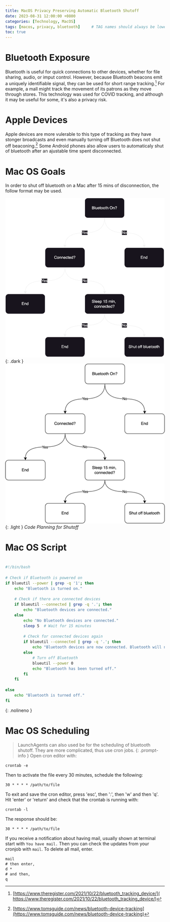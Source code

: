 ```yaml
---
title: MacOS Privacy Preserving Automatic Bluetooth Shutoff
date: 2023-08-31 12:00:00 +0800
categories: [Technology, MacOS]
tags: [macos, privacy, bluetooth]     # TAG names should always be lowercase
toc: true
---
```


# Bluetooth Exposure

Bluetooth is useful for quick connections to other devices, whether for file sharing, audio, or imput control. However, because Bluetooth beacons emit a uniquely identifiable signal, they can be used for short range tracking.[^Footnote-1] For example, a mall might track the movement of its patrons as they move through stores. This technology was used for COVID tracking, and although it may be useful for some, it's also a privacy risk. 

# Apple Devices

Apple devices are more vulerable to this type of tracking as they have stonger broadcasts and even manually turning off Bluetooth does not shut off beaconing.[^Footnote-2] Some Android phones also allow users to automaticaly shut of bluetooth after an ajustable time spent disconnected. 

# Mac OS Goals

In order to shut off bluetooth on a Mac after 15 mins of disconnection, the follow format may be used. 

![Dark View](https://raw.githubusercontent.com/ColoursofOSINT/ColoursofOSINT.github.io/master/assets/img/images/Bluetooth.png){: .dark }
![Light View](https://raw.githubusercontent.com/ColoursofOSINT/ColoursofOSINT.github.io/master/assets/img/images/Bluetooth.drawio.png){: .light }
_Code Planning for Shutoff_

# Mac OS Script
```bash

#!/bin/bash

# Check if Bluetooth is powered on
if blueutil --power | grep -q '1'; then
    echo "Bluetooth is turned on."

    # Check if there are connected devices
    if blueutil --connected | grep -q '.'; then
        echo "Bluetooth devices are connected."
    else
        echo "No Bluetooth devices are connected."
        sleep 5  # Wait for 15 minutes
        
        # Check for connected devices again
        if blueutil --connected | grep -q '.'; then
            echo "Bluetooth devices are now connected. Bluetooth will not be turned off."
        else
            # Turn off Bluetooth
            blueutil --power 0
            echo "Bluetooth has been turned off."
        fi
    fi

else
    echo "Bluetooth is turned off."
fi

```
{: .nolineno }

# Mac OS Scheduling 
> LaunchAgents can also used be for the scheduling of bluetooth shutoff. They are more complicated, thus use cron jobs.
{: .prompt-info }
Open cron editor with:
```
crontab -e
```
Then to activate the file every 30 minutes, schedule the following:

```
30 * * * * /path/to/file
```

To exit and save the cron editor, press 'esc', then ':', then 'w' and then 'q'. Hit 'enter' or 'return' and check that the crontab is running with:


```
crontab -l
```

The response should be: 

```
30 * * * * /path/to/file
```

If you receive a notification about having mail, usually shown at terminal start with `You have mail.` Then you can check the updates from your cronjob with `mail`. To delete all mail, enter.

```
mail
# then enter,
d *
# and then,
q
```

[^Footnote-1]: [https://www.theregister.com/2021/10/22/bluetooth_tracking_device/]( https://www.theregister.com/2021/10/22/bluetooth_tracking_device/)
[^Footnote-2]: [https://www.tomsguide.com/news/bluetooth-device-tracking](https://www.tomsguide.com/news/bluetooth-device-tracking)
